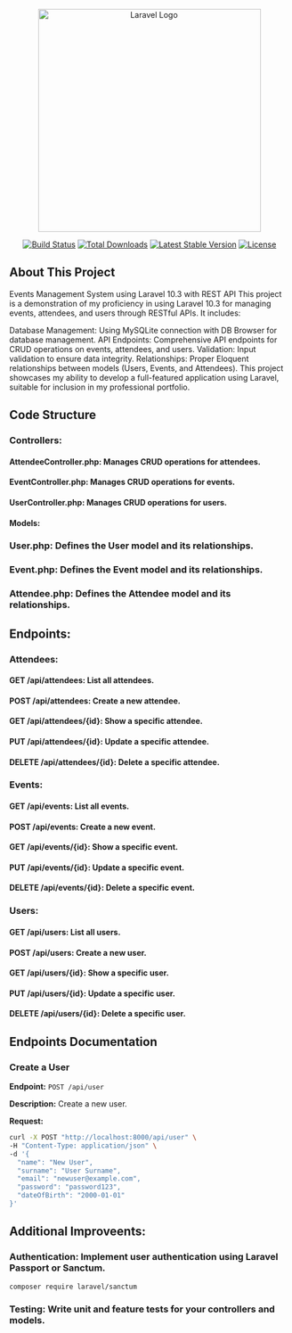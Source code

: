 <p align="center"><a href="https://laravel.com" target="_blank"><img src="https://raw.githubusercontent.com/laravel/art/master/logo-lockup/5%20SVG/2%20CMYK/1%20Full%20Color/laravel-logolockup-cmyk-red.svg" width="400" alt="Laravel Logo"></a></p>

<p align="center">
<a href="https://github.com/laravel/framework/actions"><img src="https://github.com/laravel/framework/workflows/tests/badge.svg" alt="Build Status"></a>
<a href="https://packagist.org/packages/laravel/framework"><img src="https://img.shields.io/packagist/dt/laravel/framework" alt="Total Downloads"></a>
<a href="https://packagist.org/packages/laravel/framework"><img src="https://img.shields.io/packagist/v/laravel/framework" alt="Latest Stable Version"></a>
<a href="https://packagist.org/packages/laravel/framework"><img src="https://img.shields.io/packagist/l/laravel/framework" alt="License"></a>
</p>

## About This Project

Events Management System using Laravel 10.3 with REST API
This project is a demonstration of my proficiency in using Laravel 10.3 for managing events, attendees, and users through RESTful APIs. It includes:

Database Management: Using MySQLite connection with DB Browser for database management.
API Endpoints: Comprehensive API endpoints for CRUD operations on events, attendees, and users.
Validation: Input validation to ensure data integrity.
Relationships: Proper Eloquent relationships between models (Users, Events, and Attendees).
This project showcases my ability to develop a full-featured application using Laravel, suitable for inclusion in my professional portfolio.

## Code Structure
### Controllers:

#### AttendeeController.php: Manages CRUD operations for attendees.
#### EventController.php: Manages CRUD operations for events.
#### UserController.php: Manages CRUD operations for users.
#### Models:

### User.php: Defines the User model and its relationships.
### Event.php: Defines the Event model and its relationships.
### Attendee.php: Defines the Attendee model and its relationships.

## Endpoints:

### Attendees:
#### GET /api/attendees: List all attendees.
#### POST /api/attendees: Create a new attendee.
#### GET /api/attendees/{id}: Show a specific attendee.
#### PUT /api/attendees/{id}: Update a specific attendee.
#### DELETE /api/attendees/{id}: Delete a specific attendee.
### Events:
#### GET /api/events: List all events.
#### POST /api/events: Create a new event.
#### GET /api/events/{id}: Show a specific event.
#### PUT /api/events/{id}: Update a specific event.
#### DELETE /api/events/{id}: Delete a specific event.
### Users:
#### GET /api/users: List all users.
#### POST /api/users: Create a new user.
#### GET /api/users/{id}: Show a specific user.
#### PUT /api/users/{id}: Update a specific user.
#### DELETE /api/users/{id}: Delete a specific user.

## Endpoints Documentation

### Create a User
**Endpoint:** `POST /api/user`

**Description:** Create a new user.

**Request:**

```bash
curl -X POST "http://localhost:8000/api/user" \
-H "Content-Type: application/json" \
-d '{
  "name": "New User",
  "surname": "User Surname",
  "email": "newuser@example.com",
  "password": "password123",
  "dateOfBirth": "2000-01-01"
}'
```
## Additional Improveents:
### Authentication: Implement user authentication using Laravel Passport or Sanctum.
```bash
composer require laravel/sanctum
```
### Testing: Write unit and feature tests for your controllers and models.